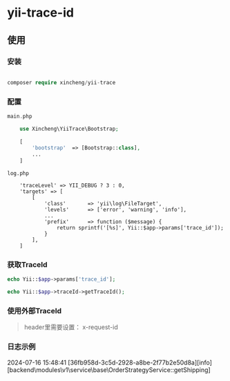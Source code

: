 # yii-trace-id

## 使用

### 安装

```php
    
composer require xincheng/yii-trace

```


### 配置

```php
main.php

    use Xincheng\YiiTrace\Bootstrap;
        
    [
        'bootstrap'  => [Bootstrap::class],
        ...
    ]

```

```
log.php 

    'traceLevel' => YII_DEBUG ? 3 : 0,
    'targets' => [
        [
            'class'       => 'yii\log\FileTarget',
            'levels'      => ['error', 'warning', 'info'],
            ...
            'prefix'      => function ($message) {
                return sprintf('[%s]', Yii::$app->params['trace_id']);
            }
        ],
    ]
```

### 获取TraceId

```php
echo Yii::$app->params['trace_id'];

echo Yii::$app->traceId->getTraceId();
```

### 使用外部TraceId

> header里需要设置： x-request-id


### 日志示例

2024-07-16 15:48:41 [36fb958d-3c5d-2928-a8be-2f77b2e50d8a][info][backend\modules\v1\service\base\OrderStrategyService::getShipping]
